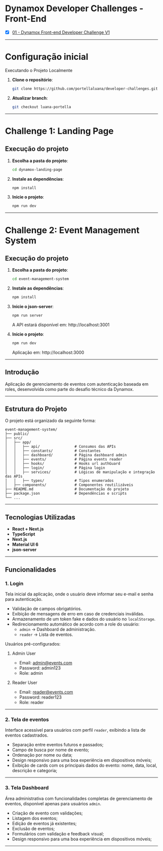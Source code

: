 # Dynamox Developer Challenges - Front-End

- [x] [01 - Dynamox Front-end Developer Challenge V1](./front-end-challenge-v1.md)

---

# Configuração inicial

Executando o Projeto Localmente

1. **Clone o repositório**:

   ```bash
   git clone https://github.com/portellaluana/developer-challenges.git
   ```
2. **Atualizar branch**:

   ```bash
   git checkout luana-portella
   ```
---

# Challenge 1: Landing Page

## Execução do projeto

1. **Escolha a pasta do projeto**:

   ```bash
   cd dynamox-landing-page
   ```

2. **Instale as dependências**:

   ```bash
   npm install
   ```

3. **Inicie o projeto**:

   ```bash
   npm run dev
   ```

---

# Challenge 2: Event Management System

## Execução do projeto

1. **Escolha a pasta do projeto**:

   ```bash
   cd event-management-system
   ```

2. **Instale as dependências**:

   ```bash
   npm install
   ```

3. **Inicie o json-server**:

   ```bash
   npm run server
   ```
   A API estará disponível em: http://localhost:3001

4. **Inicie o projeto**:

   ```bash
   npm run dev
   ```
   Aplicação em: http://localhost:3000

---   

## Introdução

Aplicação de gerenciamento de eventos com autenticação baseada em roles, desenvolvida como parte do desafio técnico da Dynamox.

---

## Estrutura do Projeto

O projeto está organizado da seguinte forma:

```
event-management-system/
├── public/           
├── src/
│   ├── app/
│   │   ├── api/                # Consumos das APIs
│   │   ├── constants/          # Constantes
│   │   ├── dashboard/          # Página dashboard admin
│   │   ├── events/             # Página events reader
│   │   ├── hooks/              # Hooks url authGuard
│   │   ├── login/              # Página login
│   │   ├── services/           # Lógicas de manipulação e integração das APIs
│   │   ├── types/              # Tipos enumerados
│   ├── components/             # Componentes reutilizáveis
├── README.md                   # Documentação do projeto
├── package.json                # Dependências e scripts
└── ...
```

---

## Tecnologias Utilizadas

- **React + Next.js**
- **TypeScript**
- **Next.js**
- **Material UI 6**
- **json-server**

---

## Funcionalidades

### 1. **Login**

Tela inicial da aplicação, onde o usuário deve informar seu e-mail e senha para autenticação.

- Validação de campos obrigatórios.
- Exibição de mensagens de erro em caso de credenciais inválidas.
- Armazenamento de um token fake e dados do usuário no `localStorage`.
- Redirecionamento automático de acordo com a role do usuário:
  - `admin` → Dashboard de administração.
  - `reader` → Lista de eventos.

Usuários pré-configurados:

1. Admin User
   - Email: admin@events.com
   - Password: admin123
   - Role: admin

2. Reader User
   - Email: reader@events.com
   - Password: reader123
   - Role: reader

---

### 2. **Tela de eventos**

Interface acessível para usuários com perfil `reader`, exibindo a lista de eventos cadastrados.

- Separação entre eventos futuros e passados;
- Campo de busca por nome de evento;
- Ordenação por nome ou data;
- Design responsivo para uma boa experiência em dispositivos móveis;
- Exibição de cards com os principais dados do evento: nome, data, local, descrição e categoria;

---

### 3. **Tela Dashboard**

Área administrativa com funcionalidades completas de gerenciamento de eventos, disponível apenas para usuários `admin`.

- Criação de evento com validações;
- Listagem dos eventos;
- Edição de eventos já existentes;
- Exclusão de eventos;
- Formulários com validação e feedback visual;
- Design responsivo para uma boa experiência em dispositivos móveis;

---
